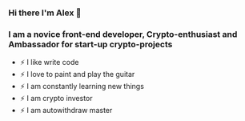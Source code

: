 ### Hi there I'm Alex 👋

### I am a novice front-end developer, Crypto-enthusiast and Ambassador for start-up crypto-projects
- ⚡ I like write code
- ⚡ I love to paint and play the guitar 
- ⚡ I am constantly learning new things 
- ⚡ I am crypto investor 
- ⚡ I am autowithdraw master
